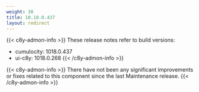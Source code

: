 ```yaml
---
weight: 30
title: 10.18.0.437
layout: redirect
---
```


{{< c8y-admon-info >}}
These release notes refer to build versions:
- cumulocity: 1018.0.437
- ui-c8y: 1018.0.268
{{< /c8y-admon-info >}}


{{< c8y-admon-info >}}
There have not been any significant improvements or fixes related to this component since the last Maintenance release.
{{< /c8y-admon-info >}}
